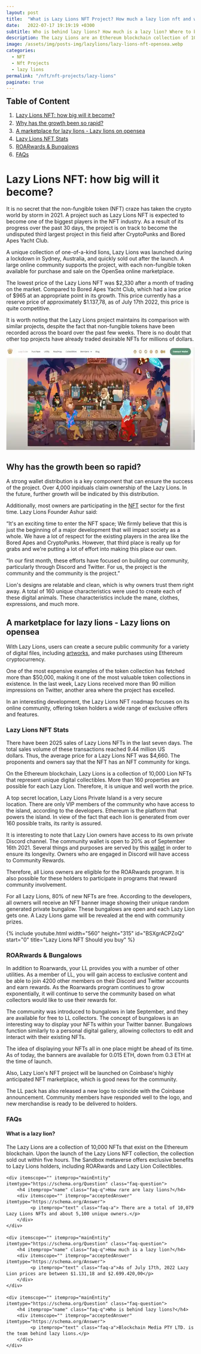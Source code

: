 ```yaml
---
layout: post
title:  "What is Lazy Lions NFT Project? How much a lazy lion nft and who is behind lazy lions nft"
date:   2022-07-17 19:19:19 +0300
subtitle: Who is behind lazy lions? How much is a lazy lion? Where to buy and sell lazy lions nft
description: The Lazy Lions are an Ethereum blockchain collection of 10,000 NFTs. Lazy Lions holders can earn ROARwards and collect Lazy Lion Collectibles in the Sandbox metaverse.
image: /assets/img/posts-img/lazylions/lazy-lions-nft-opensea.webp
categories:   
  - NFT
  - Nft Projects
  - lazy lions
permalink: "/nft/nft-projects/lazy-lions"
paginate: true
---
```

<b style="text-align:center; font-size: 150%;">Table of Content</b>
<ol style="margin: 0;">
<li style="padding: 2px;"><a href="#1">Lazy Lions NFT: how big will it become?</a></li>
<li style="padding: 2px;"><a href="#2">Why has the growth been so rapid?</a></li>
<li style="padding: 2px;"><a href="#3">A marketplace for lazy lions - Lazy lions on opensea</a></li>
<li style="padding: 2px;"><a href="#4">Lazy Lions NFT Stats</a></li>
<li style="padding: 2px;"><a href="#5">ROARwards &amp; Bungalows</a></li>
<li style="padding: 2px;"><a href="#6">FAQs</a></li>
</ol>
<h1 id="1">Lazy Lions NFT: how big will it become?</h1>
<p>It is no secret that the non-fungible token (NFT) craze has taken the crypto world by storm in 2021.&nbsp;A project such as Lazy Lions NFT is expected to become one of the biggest players in the NFT industry.&nbsp;As a result of its progress over the past 30 days, the project is on track to become the undisputed third largest project in this field after CryptoPunks and Bored Apes Yacht Club.</p>
<p>A unique collection of one-of-a-kind lions, Lazy Lions was launched during a lockdown in Sydney, Australia, and quickly sold out after the launch.&nbsp;A large online community supports the project, with each non-fungible token available for purchase and sale on the OpenSea online marketplace.</p>
<p>The lowest price of the Lazy Lions NFT was $2,330 after a month of trading on the market.&nbsp;Compared to Bored Apes Yacht Club, which had a low price of $965 at an appropriate point in its growth. This price currently has a reserve price of approximately&nbsp;$1.137,78, as of July 17th 2022, this price is quite competitive.</p>
<p>It is worth noting that the Lazy Lions project maintains its comparison with similar projects, despite the fact that non-fungible tokens have been recorded across the board over the past few weeks.&nbsp;There is no doubt that other top projects have already traded desirable NFTs for millions of dollars.</p>
<img src="/assets/img/posts-img/lazylions/lazy-lion-nft-project.webp" alt="lazy lion price opensea" width="612" height="274" loading="lazy">
<h2 id="2">Why has the growth been so rapid?</h2>
<p>A strong wallet distribution is a key component that can ensure the success of the project.&nbsp;Over 4,000 inpiduals claim ownership of the Lazy Lions.&nbsp;In the future, further growth will be indicated by this distribution.</p>
<p>Additionally, most owners are participating in the <a href="https://cryptocurrencynewspro.com/nft/" title="What is NFT" target="_blank">NFT</a> sector for the first time.&nbsp;Lazy Lions Founder Ashur said:</p>
<p>&ldquo;It's an exciting time to enter the NFT space;&nbsp;We firmly believe that this is just the beginning of a major development that will impact society as a whole.&nbsp;We have a lot of respect for the existing players in the area like the Bored Apes and CryptoPunks. However, that third place is really up for grabs and we're putting a lot of effort into making this place our own.</p>
<p>&ldquo;In our first month, these efforts have focused on building our community, particularly through Discord and Twitter.&nbsp;For us, the project is the community and the community is the project.&rdquo;</p>
<p>Lion's designs are relatable and clean, which is why owners trust them right away.&nbsp;A total of 160 unique characteristics were used to create each of these digital animals. These characteristics include the mane, clothes, expressions, and much more.</p>
<h2 id="3">A marketplace for lazy lions - Lazy lions on opensea</h2>
<p>With Lazy Lions, users can create a secure public community for a variety of digital files, including <a href="https://cryptocurrencynewspro.com/nft/nft-art/" title="What is NFT art" target="_blank">artworks</a>, and make purchases using Ethereum cryptocurrency.</p>
<p>One of the most expensive examples of the token collection has fetched more than $50,000, making it one of the most valuable token collections in existence.&nbsp;In the last week, Lazy Lions received more than 90 million impressions on Twitter, another area where the project has excelled.</p>
<p>In an interesting development, the Lazy Lions NFT roadmap focuses on its online community, offering token holders a wide range of exclusive offers and features.</p>
<h3 id="4">Lazy Lions NFT Stats</h3>
<p>There have been 2025 sales of Lazy Lions NFTs in the last seven days.&nbsp;The total sales volume of these transactions reached 9.44 million US dollars.&nbsp;Thus, the average price for a Lazy Lions NFT was $4,660.&nbsp;The proponents and owners say that the NFT has an NFT community for kings.</p>
<p>On the Ethereum blockchain, Lazy Lions is a collection of 10,000 Lion NFTs that represent unique digital collectibles.&nbsp;More than 160 properties are possible for each Lazy Lion.&nbsp;Therefore, it is unique and well worth the price.</p>
<p>A top secret location, Lazy Lions Private Island is a very secure location.&nbsp;There are only VIP members of the community who have access to the island, according to the developers.&nbsp;Ethereum is the platform that powers the island.&nbsp;In view of the fact that each lion is generated from over 160 possible traits, its rarity is assured.</p>
<p>It is interesting to note that Lazy Lion owners have access to its own private Discord channel.&nbsp;The community wallet is open to 20% as of September 16th 2021.&nbsp;Several things and purposes are served by this <a href="https://cryptocurrencynewspro.com/nft/nft-wallet/" title="What is NFT wallet" target="_blank">wallet</a> in order to ensure its longevity.&nbsp;Owners who are engaged in Discord will have access to Community Rewards.</p>
<p>Therefore, all Lions owners are eligible for the ROARwards program.&nbsp;It is also possible for these holders to participate in programs that reward community involvement.</p>
<p>For all Lazy Lions, 80% of new NFTs are free.&nbsp;According to the developers, all owners will receive an NFT banner image showing their unique random generated private bungalow.&nbsp;These bungalows are open and each Lazy Lion gets one.&nbsp;A Lazy Lions game will be revealed at the end with community prizes.</p>
{% include youtube.html width="560" height="315" id="BSXgrACPZoQ" start="0" title="Lazy Lions NFT Should you buy" %}
<h3 id="5">ROARwards &amp; Bungalows</h3>
<p>In addition to Roarwards, your LL provides you with a number of other utilities. As a member of LL, you will gain access to exclusive content and be able to join 4200 other members on their Discord and Twitter accounts and earn rewards. As the Roarwards program continues to grow exponentially, it will continue to serve the community based on what collectors would like to use their rewards for.</p>
<p>The community was introduced to bungalows in late September, and they are available for free to LL collectors. The concept of bungalows is an interesting way to display your NFTs within your Twitter banner. Bungalows function similarly to a personal digital gallery, allowing collectors to edit and interact with their existing NFTs.&nbsp;</p>
<p>The idea of displaying your NFTs all in one place might be ahead of its time. As of today, the banners are available for 0.015 ETH, down from 0.3 ETH at the time of launch.</p>
<p>Also, Lazy Lion's NFT project will be launched on Coinbase's highly anticipated NFT marketplace, which is good news for the community.</p>
<p>The LL pack has also released a new logo to coincide with the Coinbase announcement. Community members have responded well to the logo, and new merchandise is ready to be delivered to holders. </p>
<h3 id="6">FAQs</h3>
<div class="schema-faq-code" itemscope="" itemtype="https://schema.org/FAQPage">
    <div itemscope="" itemprop="mainEntity" itemtype="https://schema.org/Question" class="faq-question">
        <h4 itemprop="name" class="faq-q">What is a lazy lion?</h4>
        <div itemscope="" itemprop="acceptedAnswer" itemtype="https://schema.org/Answer">
             <p itemprop="text" class="faq-a">The Lazy Lions are a collection of 10,000 NFTs that exist on the Ethereum blockchain. Upon the launch of the Lazy Lions NFT collection, the collection sold out within five hours. The Sandbox metaverse offers exclusive benefits to Lazy Lions holders, including ROARwards and Lazy Lion Collectibles.</p>
        </div>
    </div>

    <div itemscope="" itemprop="mainEntity" itemtype="https://schema.org/Question" class="faq-question">
        <h4 itemprop="name" class="faq-q">How rare are lazy lions?</h4>
        <div itemscope="" itemprop="acceptedAnswer" itemtype="https://schema.org/Answer">
             <p itemprop="text" class="faq-a"> There are a total of 10,079 Lazy Lions NFTs and about 5,100 unique owners.</p>
        </div>
    </div>

    <div itemscope="" itemprop="mainEntity" itemtype="https://schema.org/Question" class="faq-question">
        <h4 itemprop="name" class="faq-q">How much is a lazy lion?</h4>
        <div itemscope="" itemprop="acceptedAnswer" itemtype="https://schema.org/Answer">
             <p itemprop="text" class="faq-a">As of July 17th, 2022 Lazy Lion prices are between $1.131,18 and $2.699.420,00</p>
        </div>
    </div>

    <div itemscope="" itemprop="mainEntity" itemtype="https://schema.org/Question" class="faq-question">
        <h4 itemprop="name" class="faq-q">Who is behind lazy lions?</h4>
        <div itemscope="" itemprop="acceptedAnswer" itemtype="https://schema.org/Answer">
             <p itemprop="text" class="faq-a">Blockchain Media PTY LTD. is the team behind lazy lions.</p>
        </div>
    </div>
</div>
